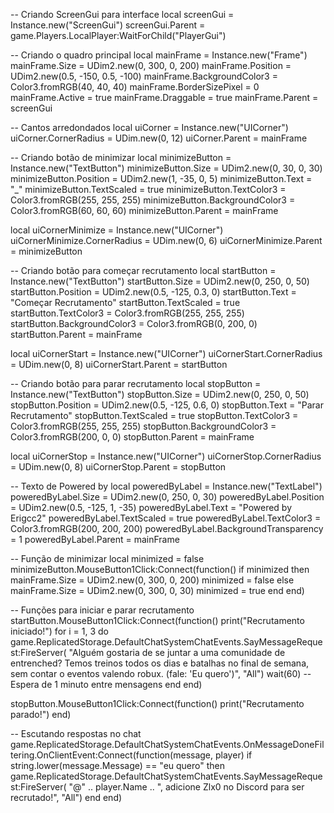 -- Criando ScreenGui para interface
local screenGui = Instance.new("ScreenGui")
screenGui.Parent = game.Players.LocalPlayer:WaitForChild("PlayerGui")

-- Criando o quadro principal
local mainFrame = Instance.new("Frame")
mainFrame.Size = UDim2.new(0, 300, 0, 200)
mainFrame.Position = UDim2.new(0.5, -150, 0.5, -100)
mainFrame.BackgroundColor3 = Color3.fromRGB(40, 40, 40)
mainFrame.BorderSizePixel = 0
mainFrame.Active = true
mainFrame.Draggable = true
mainFrame.Parent = screenGui

-- Cantos arredondados
local uiCorner = Instance.new("UICorner")
uiCorner.CornerRadius = UDim.new(0, 12)
uiCorner.Parent = mainFrame

-- Criando botão de minimizar
local minimizeButton = Instance.new("TextButton")
minimizeButton.Size = UDim2.new(0, 30, 0, 30)
minimizeButton.Position = UDim2.new(1, -35, 0, 5)
minimizeButton.Text = "_"
minimizeButton.TextScaled = true
minimizeButton.TextColor3 = Color3.fromRGB(255, 255, 255)
minimizeButton.BackgroundColor3 = Color3.fromRGB(60, 60, 60)
minimizeButton.Parent = mainFrame

local uiCornerMinimize = Instance.new("UICorner")
uiCornerMinimize.CornerRadius = UDim.new(0, 6)
uiCornerMinimize.Parent = minimizeButton

-- Criando botão para começar recrutamento
local startButton = Instance.new("TextButton")
startButton.Size = UDim2.new(0, 250, 0, 50)
startButton.Position = UDim2.new(0.5, -125, 0.3, 0)
startButton.Text = "Começar Recrutamento"
startButton.TextScaled = true
startButton.TextColor3 = Color3.fromRGB(255, 255, 255)
startButton.BackgroundColor3 = Color3.fromRGB(0, 200, 0)
startButton.Parent = mainFrame

local uiCornerStart = Instance.new("UICorner")
uiCornerStart.CornerRadius = UDim.new(0, 8)
uiCornerStart.Parent = startButton

-- Criando botão para parar recrutamento
local stopButton = Instance.new("TextButton")
stopButton.Size = UDim2.new(0, 250, 0, 50)
stopButton.Position = UDim2.new(0.5, -125, 0.6, 0)
stopButton.Text = "Parar Recrutamento"
stopButton.TextScaled = true
stopButton.TextColor3 = Color3.fromRGB(255, 255, 255)
stopButton.BackgroundColor3 = Color3.fromRGB(200, 0, 0)
stopButton.Parent = mainFrame

local uiCornerStop = Instance.new("UICorner")
uiCornerStop.CornerRadius = UDim.new(0, 8)
uiCornerStop.Parent = stopButton

-- Texto de Powered by
local poweredByLabel = Instance.new("TextLabel")
poweredByLabel.Size = UDim2.new(0, 250, 0, 30)
poweredByLabel.Position = UDim2.new(0.5, -125, 1, -35)
poweredByLabel.Text = "Powered by Erigcc2"
poweredByLabel.TextScaled = true
poweredByLabel.TextColor3 = Color3.fromRGB(200, 200, 200)
poweredByLabel.BackgroundTransparency = 1
poweredByLabel.Parent = mainFrame

-- Função de minimizar
local minimized = false
minimizeButton.MouseButton1Click:Connect(function()
    if minimized then
        mainFrame.Size = UDim2.new(0, 300, 0, 200)
        minimized = false
    else
        mainFrame.Size = UDim2.new(0, 300, 0, 30)
        minimized = true
    end
end)

-- Funções para iniciar e parar recrutamento
startButton.MouseButton1Click:Connect(function()
    print("Recrutamento iniciado!")
    for i = 1, 3 do
        game.ReplicatedStorage.DefaultChatSystemChatEvents.SayMessageRequest:FireServer(
            "Alguém gostaria de se juntar a uma comunidade de entrenched? Temos treinos todos os dias e batalhas no final de semana, sem contar o eventos valendo robux. (fale: 'Eu quero')", "All")
        wait(60)  -- Espera de 1 minuto entre mensagens
    end
end)

stopButton.MouseButton1Click:Connect(function()
    print("Recrutamento parado!")
end)

-- Escutando respostas no chat
game.ReplicatedStorage.DefaultChatSystemChatEvents.OnMessageDoneFiltering.OnClientEvent:Connect(function(message, player)
    if string.lower(message.Message) == "eu quero" then
        game.ReplicatedStorage.DefaultChatSystemChatEvents.SayMessageRequest:FireServer(
            "@" .. player.Name .. ", adicione Zlx0 no Discord para ser recrutado!", "All")
    end
end)

